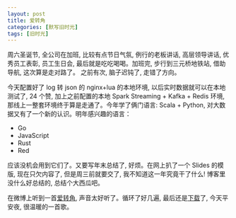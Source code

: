 ```yaml
---
layout: post
title: 爱转角
categories: [默写旧时光]
tags: [旧时光]
---
```


周六圣诞节, 全公司在加班, 比较有点节日气氛, 例行的老板讲话, 高层领导讲话, 优秀员工表彰, 员工生日会, 最后就是吃吃喝喝。加班完, 步行到三元桥地铁站, 借助导航, 这次算是走对路了。 之前有次, 脑子迟钝了, 走错了方向。

今天配置好了 log 转 json 的 nginx+lua 的本地环境, 以后实时数据就可以在本地测试了, 24 个赞, 加上之前配置的本地 Spark Streaming + Kafka  + Redis 环境, 那线上一整套环境终于算是走通了。今年学了俩门语言: Scala + Python, 对大数据又有了一个新的认识。明年感兴趣的语言：

- Go
- JavaScript
- Rust
- Red

应该没机会用到它们了。又要写年末总结了, 好烦。在网上扒了一个 Slides 的模版, 现在只欠内容了, 但是周三前就要交了, 我不知道这一年究竟干了什么!
博客里没什么好总结的, 总结个大西瓜吧。

在微博上听到一首[爱转角](http://t.cn/RHhkfKF?m=4188594458881901&u=5958520718), 声音太好听了。循环了好几遍, 最后还是[下载](http://xiamiaopai.com/)了, 今天平安夜, 很温暖的一首歌。
